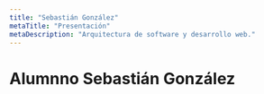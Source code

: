 ```yaml
---
title: "Sebastián González"
metaTitle: "Presentación"
metaDescription: "Arquitectura de software y desarrollo web."
---
```


# Alumnno Sebastián González